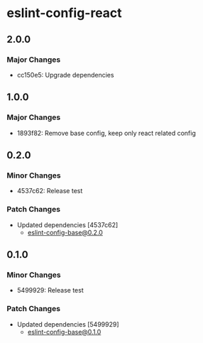 # eslint-config-react

## 2.0.0

### Major Changes

- cc150e5: Upgrade dependencies

## 1.0.0

### Major Changes

- 1893f82: Remove base config, keep only react related config

## 0.2.0

### Minor Changes

- 4537c62: Release test

### Patch Changes

- Updated dependencies [4537c62]
  - eslint-config-base@0.2.0

## 0.1.0

### Minor Changes

- 5499929: Release test

### Patch Changes

- Updated dependencies [5499929]
  - eslint-config-base@0.1.0
